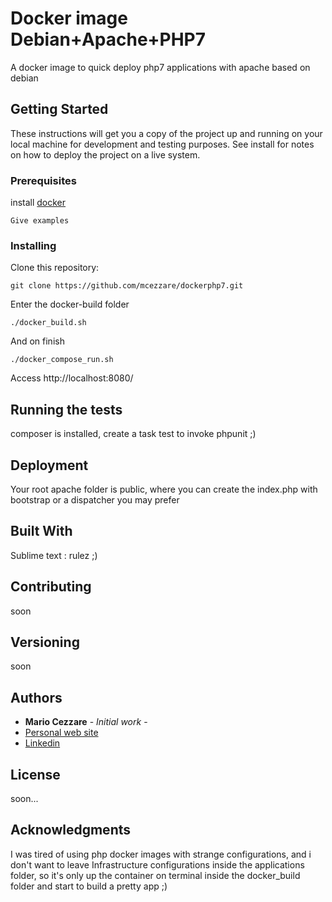 # Docker image Debian+Apache+PHP7

A docker image to quick deploy php7 applications with apache based on debian

## Getting Started

These instructions will get you a copy of the project up and running on your local machine for development and testing purposes. See install for notes on how to deploy the project on a live system.

### Prerequisites

install [docker](https://www.docker.com) 

```
Give examples
```

### Installing

Clone this repository:
```
git clone https://github.com/mcezzare/dockerphp7.git
```
Enter the docker-build folder
```
./docker_build.sh 
```

And on finish

```
./docker_compose_run.sh
```

Access http://localhost:8080/

## Running the tests

composer is installed, create a task test to invoke phpunit ;)


## Deployment

Your root apache folder is public, where you can create the index.php with bootstrap or a dispatcher you may prefer

## Built With
Sublime text : rulez ;)

## Contributing
soon

## Versioning

soon
## Authors

* **Mario Cezzare** - *Initial work* - 
* [Personal web site](http://www.mcezzare.com.br)
* [Linkedin](http://br.linkedin.com/pub/mario-cezzare-angelicola-chiodi/16/430/425) 

## License

soon...

## Acknowledgments

I was tired of using php docker images with strange configurations, and i don't want to leave Infrastructure configurations inside the applications folder, so it's only up the container on terminal inside the docker_build folder and start to build a pretty app ;)
